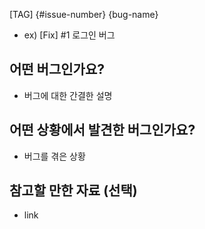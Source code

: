 [TAG] {#issue-number} {bug-name}

- ex) [Fix] #1 로그인 버그

## 어떤 버그인가요?

- 버그에 대한 간결한 설명

## 어떤 상황에서 발견한 버그인가요?

- 버그를 겪은 상황

## 참고할 만한 자료 (선택)

- link

